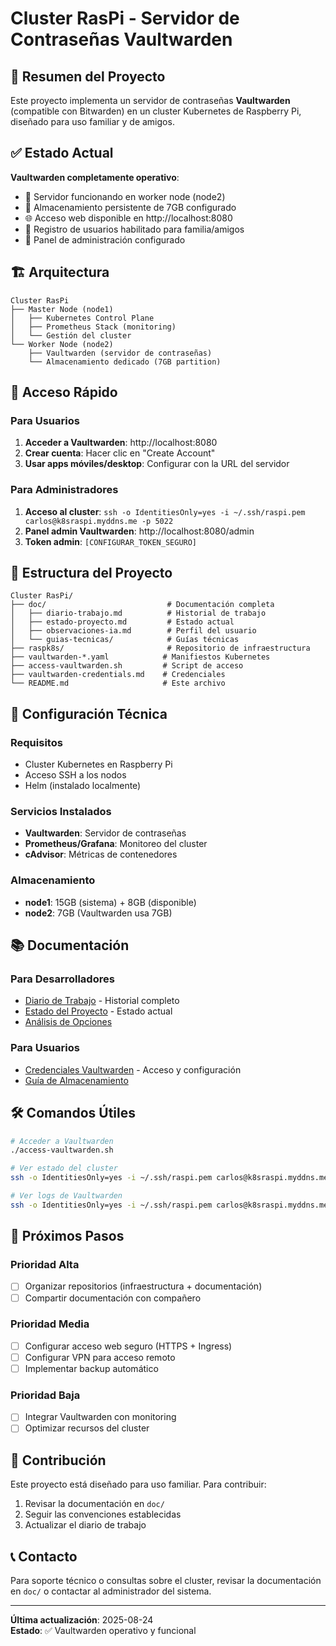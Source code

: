 # Cluster RasPi - Servidor de Contraseñas Vaultwarden

## 🎯 Resumen del Proyecto

Este proyecto implementa un servidor de contraseñas **Vaultwarden** (compatible con Bitwarden) en un cluster Kubernetes de Raspberry Pi, diseñado para uso familiar y de amigos.

## ✅ Estado Actual

**Vaultwarden completamente operativo**:
- 🚀 Servidor funcionando en worker node (node2)
- 💾 Almacenamiento persistente de 7GB configurado
- 🌐 Acceso web disponible en http://localhost:8080
- 👥 Registro de usuarios habilitado para familia/amigos
- 🔐 Panel de administración configurado

## 🏗️ Arquitectura

```
Cluster RasPi
├── Master Node (node1)
│   ├── Kubernetes Control Plane
│   ├── Prometheus Stack (monitoring)
│   └── Gestión del cluster
└── Worker Node (node2)
    ├── Vaultwarden (servidor de contraseñas)
    └── Almacenamiento dedicado (7GB partition)
```

## 🚀 Acceso Rápido

### Para Usuarios
1. **Acceder a Vaultwarden**: http://localhost:8080
2. **Crear cuenta**: Hacer clic en "Create Account"
3. **Usar apps móviles/desktop**: Configurar con la URL del servidor

### Para Administradores
1. **Acceso al cluster**: `ssh -o IdentitiesOnly=yes -i ~/.ssh/raspi.pem carlos@k8sraspi.myddns.me -p 5022`
2. **Panel admin Vaultwarden**: http://localhost:8080/admin
3. **Token admin**: `[CONFIGURAR_TOKEN_SEGURO]`

## 📁 Estructura del Proyecto

```
Cluster RasPi/
├── doc/                           # Documentación completa
│   ├── diario-trabajo.md          # Historial de trabajo
│   ├── estado-proyecto.md         # Estado actual
│   ├── observaciones-ia.md        # Perfil del usuario
│   └── guias-tecnicas/            # Guías técnicas
├── raspk8s/                       # Repositorio de infraestructura
├── vaultwarden-*.yaml            # Manifiestos Kubernetes
├── access-vaultwarden.sh         # Script de acceso
├── vaultwarden-credentials.md    # Credenciales
└── README.md                     # Este archivo
```

## 🔧 Configuración Técnica

### Requisitos
- Cluster Kubernetes en Raspberry Pi
- Acceso SSH a los nodos
- Helm (instalado localmente)

### Servicios Instalados
- **Vaultwarden**: Servidor de contraseñas
- **Prometheus/Grafana**: Monitoreo del cluster
- **cAdvisor**: Métricas de contenedores

### Almacenamiento
- **node1**: 15GB (sistema) + 8GB (disponible)
- **node2**: 7GB (Vaultwarden usa 7GB)

## 📚 Documentación

### Para Desarrolladores
- [Diario de Trabajo](doc/diario-trabajo.md) - Historial completo
- [Estado del Proyecto](doc/estado-proyecto.md) - Estado actual
- [Análisis de Opciones](doc/guias-tecnicas/servidores-contrasenas-opciones.md)

### Para Usuarios
- [Credenciales Vaultwarden](vaultwarden-credentials.md) - Acceso y configuración
- [Guía de Almacenamiento](doc/guias-tecnicas/estado-almacenamiento.md)

## 🛠️ Comandos Útiles

```bash
# Acceder a Vaultwarden
./access-vaultwarden.sh

# Ver estado del cluster
ssh -o IdentitiesOnly=yes -i ~/.ssh/raspi.pem carlos@k8sraspi.myddns.me -p 5022 "kubectl get pods -A"

# Ver logs de Vaultwarden
ssh -o IdentitiesOnly=yes -i ~/.ssh/raspi.pem carlos@k8sraspi.myddns.me -p 5022 "kubectl logs -n vaultwarden deployment/vaultwarden"
```

## 🔮 Próximos Pasos

### Prioridad Alta
- [ ] Organizar repositorios (infraestructura + documentación)
- [ ] Compartir documentación con compañero

### Prioridad Media
- [ ] Configurar acceso web seguro (HTTPS + Ingress)
- [ ] Configurar VPN para acceso remoto
- [ ] Implementar backup automático

### Prioridad Baja
- [ ] Integrar Vaultwarden con monitoring
- [ ] Optimizar recursos del cluster

## 🤝 Contribución

Este proyecto está diseñado para uso familiar. Para contribuir:
1. Revisar la documentación en `doc/`
2. Seguir las convenciones establecidas
3. Actualizar el diario de trabajo

## 📞 Contacto

Para soporte técnico o consultas sobre el cluster, revisar la documentación en `doc/` o contactar al administrador del sistema.

---

**Última actualización**: 2025-08-24  
**Estado**: ✅ Vaultwarden operativo y funcional
